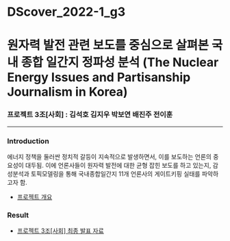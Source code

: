 # DScover_2022-1_g3
# 원자력 발전 관련 보도를 중심으로 살펴본 국내 종합 일간지 정파성 분석 (The Nuclear Energy Issues and Partisanship Journalism in Korea)
### 프로젝트 3조[사회] : 김석호 김지우 박보연 배진주 전이훈
---
### Introduction
에너지 정책을 둘러싼 정치적 갈등이 지속적으로 발생하면서, 이를 보도하는 언론의 중요성이 대두됨. 이에 언론사들이 원자력 발전에 대한 균형 잡힌 보도를 하고 있는지, 감성분석과 토픽모델링을 통해 국내종합일간지 11개 언론사의 게이트키핑 실태를 파악하고자 함.

- [프로젝트 개요](https://www.notion.so/yihoon/56916af3152c4218af0f75fff203d2bc)

### Result
- [프로젝트 3조[사회] 최종 발표 자료](https://drive.google.com/file/d/1cGBFY5jQirVCUPNo4Iri-qjDUKF9BsWV/view?usp=sharing)
